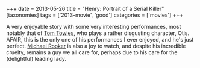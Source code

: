 +++
date = 2013-05-26
title = "Henry: Portrait of a Serial Killer"
[taxonomies]
tags = ['2013-movie', 'good']
categories = ['movies']
+++

A very enjoyable story with some very interesting performances, most
notably that of [Tom Towles], who plays a rather disgusting character,
Otis. AFAIR, this is the only one of his performances I ever enjoyed,
and he's just perfect. [Michael Rooker] is also a joy to watch, and
despite his incredible cruelty, remains a guy we all care for, perhaps
due to his care for the (delightful) leading lady.

  [Tom Towles]: http://en.wikipedia.org/wiki/Tom_Towles
  [Michael Rooker]: http://en.wikipedia.org/wiki/Michael_Rooker
